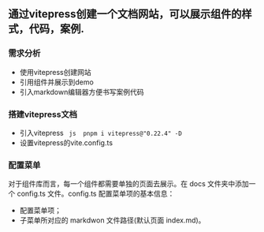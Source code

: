 ## 通过vitepress创建一个文档网站，可以展示组件的样式，代码，案例.
### 需求分析
* 使用vitepress创建网站
* 引用组件并展示到demo
* 引入markdown编辑器方便书写案例代码
### 搭建vitepress文档
* 引入vitepress ` js  pnpm i vitepress@"0.22.4" -D`
* 设置vitepress的vite.config.ts
### 配置菜单
对于组件库而言，每一个组件都需要单独的页面去展示。在 docs 文件夹中添加一个 config.ts 文件。config.ts 配置菜单项的基本信息：
* 配置菜单项；
* 子菜单所对应的 markdwon 文件路径(默认页面 index.md)。
